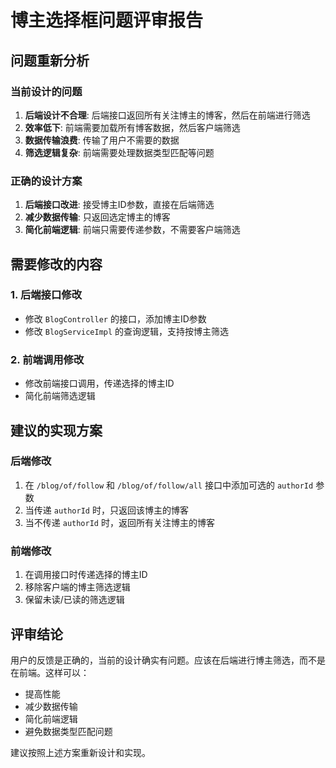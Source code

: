 # 博主选择框问题评审报告

## 问题重新分析

### 当前设计的问题
1. **后端设计不合理**: 后端接口返回所有关注博主的博客，然后在前端进行筛选
2. **效率低下**: 前端需要加载所有博客数据，然后客户端筛选
3. **数据传输浪费**: 传输了用户不需要的数据
4. **筛选逻辑复杂**: 前端需要处理数据类型匹配等问题

### 正确的设计方案
1. **后端接口改进**: 接受博主ID参数，直接在后端筛选
2. **减少数据传输**: 只返回选定博主的博客
3. **简化前端逻辑**: 前端只需要传递参数，不需要客户端筛选

## 需要修改的内容

### 1. 后端接口修改
- 修改 `BlogController` 的接口，添加博主ID参数
- 修改 `BlogServiceImpl` 的查询逻辑，支持按博主筛选

### 2. 前端调用修改  
- 修改前端接口调用，传递选择的博主ID
- 简化前端筛选逻辑

## 建议的实现方案

### 后端修改
1. 在 `/blog/of/follow` 和 `/blog/of/follow/all` 接口中添加可选的 `authorId` 参数
2. 当传递 `authorId` 时，只返回该博主的博客
3. 当不传递 `authorId` 时，返回所有关注博主的博客

### 前端修改
1. 在调用接口时传递选择的博主ID
2. 移除客户端的博主筛选逻辑
3. 保留未读/已读的筛选逻辑

## 评审结论
用户的反馈是正确的，当前的设计确实有问题。应该在后端进行博主筛选，而不是在前端。这样可以：
- 提高性能
- 减少数据传输
- 简化前端逻辑
- 避免数据类型匹配问题

建议按照上述方案重新设计和实现。